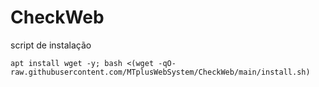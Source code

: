 # CheckWeb


script de instalação 

```
apt install wget -y; bash <(wget -qO- raw.githubusercontent.com/MTplusWebSystem/CheckWeb/main/install.sh)
```
